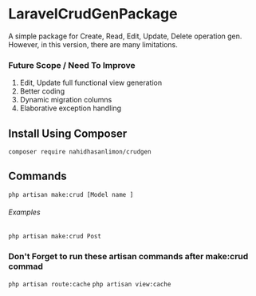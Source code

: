 # LaravelCrudGenPackage

A simple package for Create, Read, Edit, Update, Delete operation gen. However, in this version, there are many limitations. 

 ### Future Scope / Need To Improve
  1. Edit, Update full functional view generation
  2. Better coding
  3. Dynamic migration columns
  4. Elaborative exception handling


##  Install Using Composer
`composer require nahidhasanlimon/crudgen`

## Commands
` php artisan make:crud [Model name ] `
###### Examples
` php artisan make:crud Post `

### Don't Forget to run these artisan commands after make:crud commad

` php artisan route:cache `
` php artisan view:cache `

